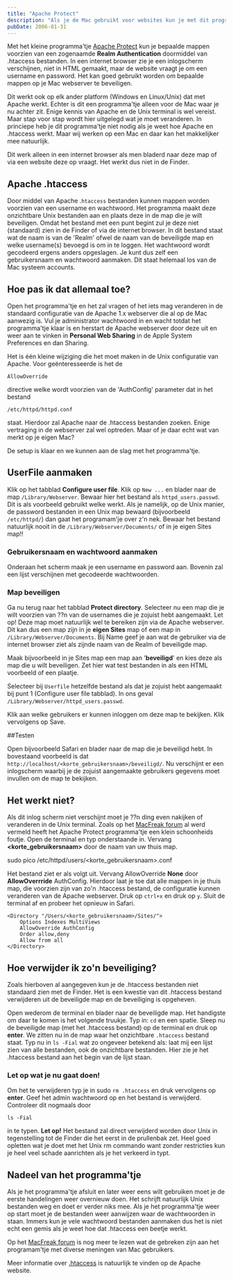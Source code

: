 ```yaml
---
title: "Apache Protect"
description: "Als je de Mac gebruikt voor websites kun je met dit programma'tje makkelijk mappen voorzien van een zelf gemaakte username en wachtwoord."
pubDate: 2006-01-31
---
```


Met het kleine programma'tje [Apache Protect](http://homepage.mac.com/onar/apacheprotect/) kun je bepaalde mappen voorzien van een zogenaamde **Realm Authentication** doormiddel van .htaccess bestanden. In een internet browser zie je een inlogscherm verschijnen, niet in HTML gemaakt, maar de website vraagt je om een username en password. Het kan goed gebruikt worden om bepaalde mappen op je Mac webserver te beveiligen.

Dit werkt ook op elk ander platform (Windows en Linux/Unix) dat met Apache werkt. Echter is dit een programma'tje alleen voor de Mac waar je nu achter zit. Enige kennis van Apache en de Unix terminal is wel vereist. Maar stap voor stap wordt hier uitgelegd wat je moet veranderen. In princiepe heb je dit programma'tje niet nodig als je weet hoe Apache en .htaccess werkt. Maar wij werken op een Mac en daar kan het makkelijker mee natuurlijk.

Dit werk alleen in een internet browser als men bladerd naar deze map of via een website deze op vraagt. Het werkt dus niet in de Finder.

## Apache .htaccess

Door middel van Apache .`htaccess` bestanden kunnen mappen worden voorzien van een username en wachtwoord. Het programma maakt deze onzichtbare Unix bestanden aan en plaats deze in de map die je wilt beveiligen. Omdat het bestand met een punt begint zul je deze niet (standaard) zien in de Finder of via de internet browser. In dit bestand staat wat de naam is van de 'Realm' ofwel de naam van de beveiligde map en welke username(s) bevoegd is om in te loggen. Het wachtwoord wordt gecodeerd ergens anders opgeslagen. Je kunt dus zelf een gebruikersnaam en wachtwoord aanmaken. Dit staat helemaal los van de Mac systeem accounts.

## Hoe pas ik dat allemaal toe?

Open het programma'tje en het zal vragen of het iets mag veranderen in de standaard configuratie van de Apache 1.x webserver die al op de Mac aanwezig is. Vul je administrator wachtwoord in en wacht totdat het programma'tje klaar is en herstart de Apache webserver door deze uit en weer aan te vinken in **Personal Web Sharing** in de Apple System Preferences en dan Sharing.

Het is één kleine wijziging die het moet maken in de Unix configuratie van Apache. Voor geënteresseerde is het de

    AllowOverride

directive welke wordt voorzien van de 'AuthConfig' parameter dat in het bestand

    /etc/httpd/httpd.conf

staat. Hierdoor zal Apache naar de .htaccess bestanden zoeken. Enige vertraging in de webserver zal wel optreden. Maar of je daar echt wat van merkt op je eigen Mac?

De setup is klaar en we kunnen aan de slag met het programma'tje.

## UserFile aanmaken

Klik op het tabblad **Configure user file**. Klik op `New ...` en blader naar de map `/Library/Webserver`. Bewaar hier het bestand als `httpd_users.passwd`. Dit is als voorbeeld gebruikt welke werkt. Als je namelijk, op de Unix manier, de password bestanden in een Unix map bewaard (bijvoorbeeld `/etc/httpd/`) dan gaat het programam'je over z'n nek. Bewaar het bestand natuurlijk nooit in de `/Library/Webserver/Documents/` of in je eigen Sites map!!

### Gebruikersnaam en wachtwoord aanmaken

Onderaan het scherm maak je een username en password aan. Bovenin zal een lijst verschijnen met gecodeerde wachtwoorden.

### Map beveiligen

Ga nu terug naar het tabblad **Protect directory**. Selecteer nu een map die je wilt voorzien van ??n van de usernames die je zojuist hebt aangemaakt. Let op! Deze map moet natuurlijk wel te bereiken zijn via de Apache webserver. Dit kan dus een map zijn in je **eigen Sites** map of een map in `/Library/Webserver/Documents`. Bij Name geef je aan wat de gebruiker via de internet browser ziet als zijnde naam van de Realm of beveiligde map.

Maak bijvoorbeeld in je Sites map een map aan '**beveiligd**' en kies deze als map die u wilt beveiligen. Zet hier wat test bestanden in als een HTML voorbeeld of een plaatje.

Selecteer bij `Userfile` hetzelfde bestand als dat je zojuist hebt aangemaakt bij punt 1 (Configure user file tabblad). In ons geval `/Library/Webserver/httpd_users.passwd`.

Klik aan welke gebruikers er kunnen inloggen om deze map te bekijken. Klik vervolgens op Save.

##Testen

Open bijvoorbeeld Safari en blader naar de map die je beveiligd hebt. In bovestaand voorbeeld is dat `http://localhost/<korte_gebruikersnaam>/beveiligd/`. Nu verschijnt er een inlogscherm waarbij je de zojuist aangemaakte gebruikers gegevens moet invullen om de map te bekijken.

## Het werkt niet?

Als dit inlog scherm niet verschijnt moet je ??n ding even nakijken of veranderen in de Unix terminal. Zoals op het [MacFreak forum](http://macfreak.nl/cgi-bin/forums/topic.cgi?forum=8&topic=1814) al werd vermeld heeft het Apache Protect programma'tje een klein schoonheids foutje. Open de terminal en typ onderstaande in. Vervang **<korte_gebruikersnaam>** door de naam van uw thuis map.

sudo pico /etc/httpd/users/<korte_gebruikersnaam>.conf

Het bestand ziet er als volgt uit. Vervang AllowOverride **None** door **AllowOverrride** AuthConfig. Hierdoor laat je toe dat alle mappen in je thuis map, die voorzien zijn van zo'n .htaccess bestand, de configuratie kunnen veranderen van de Apache webserver. Druk op `ctrl+x` en druk op `y`. Sluit de terminal af en probeer het opnieuw in Safari.

    <Directory "/Users/<korte_gebruikersnaam>/Sites/">
    	Options Indexes MultiViews
    	AllowOverride AuthConfig
    	Order allow,deny
    	Allow from all
    </Directory>

## Hoe verwijder ik zo'n beveiliging?

Zoals hierboven al aangegeven kun je de .htaccess bestanden niet standaard zien met de Finder. Het is een kwestie van dit .htaccess bestand verwijderen uit de beveiligde map en de beveiliging is opgeheven.

Open wederom de terminal en blader naar de beveiligde map. Het handigste om daar te komen is het volgende truukje. Typ in: `cd` en een spatie. Sleep nu de beveiligde map (met het .htaccess bestand) op de terminal en druk op **enter**. We zitten nu in de map waar het onzichtbare `.htaccess` bestand staat. Typ nu in `ls -Fial` wat zo ongeveer betekend als: laat mij een lijst zien van alle bestanden, ook de onzichtbare bestanden. Hier zie je het .htaccess bestand aan het begin van de lijst staan.

### Let op wat je nu gaat doen!

Om het te verwijderen typ je in sudo `rm .htaccess` en druk vervolgens op **enter**. Geef het admin wachtwoord op en het bestand is verwijderd. Controleer dit nogmaals door

    ls -Fial

in te typen. **Let op!** Het bestand zal direct verwijderd worden door Unix in tegenstelling tot de Finder die het eerst in de prullenbak zet. Heel goed opletten wat je doet met het Unix rm commando want zonder restricties kun je heel veel schade aanrichten als je het verkeerd in typt.

## Nadeel van het programma'tje

Als je het programma'tje afsluit en later weer eens wilt gebruiken moet je de eerste handelingen weer overnieuw doen. Het schrijft natuurlijk Unix bestanden weg en doet er verder niks mee. Als je het programma'tje weer op start moet je de bestanden weer aanwijzen waar de wachtwoorden in staan. Immers kun je vele wachtwoord bestanden aanmaken dus het is niet echt een gemis als je weet hoe dat .htaccess een beetje werkt.

Op het [MacFreak forum](http://macfreak.nl/cgi-bin/forums/topic.cgi?forum=8&topic=1814) is nog meer te lezen wat de gebreken zijn aan het programam'tje met diverse meningen van Mac gebruikers.

Meer informatie over [.htaccess](http://httpd.apache.org/docs/1.3/howto/htaccess.html) is natuurlijk te vinden op de Apache website.

